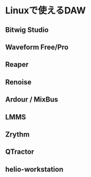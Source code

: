 
# Linuxで使えるDAW

## Bitwig Studio

## Waveform Free/Pro

## Reaper

## Renoise

## Ardour / MixBus

## LMMS

## Zrythm

## QTractor

## helio-workstation

